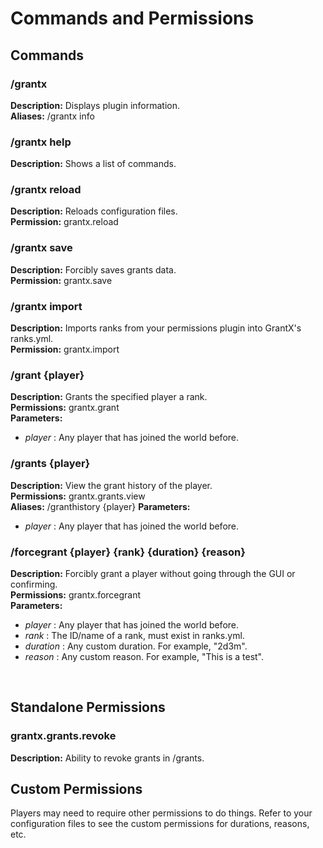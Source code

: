 # Commands and Permissions

## Commands
### /grantx
**Description:** Displays plugin information.</br>
**Aliases:** /grantx info

### /grantx help
**Description:** Shows a list of commands.

### /grantx reload
**Description:** Reloads configuration files.</br>
**Permission:** grantx.reload

### /grantx save
**Description:** Forcibly saves grants data.</br>
**Permission:** grantx.save

### /grantx import
**Description:** Imports ranks from your permissions plugin into GrantX's ranks.yml.</br>
**Permission:** grantx.import

### /grant {player}
**Description:** Grants the specified player a rank.</br>
**Permissions:** grantx.grant</br>
**Parameters:**
- *player* : Any player that has joined the world before.

### /grants {player}
**Description:** View the grant history of the player.</br>
**Permissions:** grantx.grants.view</br>
**Aliases:** /granthistory {player}
**Parameters:**
- *player* : Any player that has joined the world before.

### /forcegrant {player} {rank} {duration} {reason}
**Description:** Forcibly grant a player without going through the GUI or confirming.</br>
**Permissions:** grantx.forcegrant</br>
**Parameters:**
- *player* : Any player that has joined the world before.
- *rank* : The ID/name of a rank, must exist in ranks.yml.
- *duration* : Any custom duration. For example, "2d3m".
- *reason* : Any custom reason. For example, "This is a test".
</br>

## Standalone Permissions

### grantx.grants.revoke
**Description:** Ability to revoke grants in /grants.
</br>

## Custom Permissions
Players may need to require other permissions to do things. Refer to your configuration files to see the custom permissions for durations, reasons, etc.
